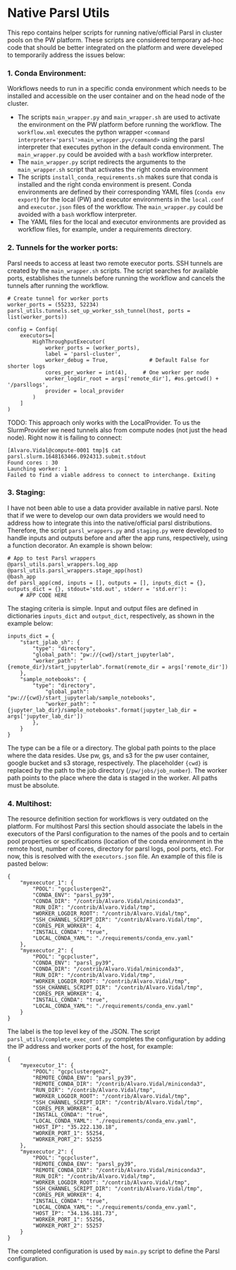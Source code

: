# Native Parsl Utils
This repo contains helper scripts for running native/official Parsl in cluster pools on the PW platform. These scripts are considered temporary ad-hoc code that should be better integrated on the platform and were develeped to temporarily address the issues below:

### 1. Conda Environment:
Workflows needs to run in a specific conda environment which needs to be installed and accessible on the user container and on the head node of the cluster.
- The scripts `main_wrapper.py` and `main_wrapper.sh` are used to activate the environment on the PW platform before running the workflow. The `workflow.xml` executes the python wrapper `<command interpreter='parsl'>main_wrapper.py</command>` using the parsl interpreter that executes python in the default conda environment. The `main_wrapper.py` could be avoided with a `bash` workflow interpreter.
- The `main_wrapper.py` script redirects the arguments to the `main_wrapper.sh` script that activates the right conda environment
- The scripts `install_conda_requirements.sh` makes sure that conda is installed and the right conda environment is present. Conda environments are defined by their corresponding YAML files (`conda env export`) for the local (PW) and executor environments in the `local.conf` and `executor.json` files of the workflow. The `main_wrapper.py` could be avoided with a `bash` workflow interpreter.
- The YAML files for the local and executor environments are provided as workflow files, for example, under a requirements directory.

### 2. Tunnels for the worker ports:
Parsl needs to access at least two remote executor ports. SSH tunnels are created by the `main_wrapper.sh` scripts. The script searches for available ports, establishes the tunnels before running the workflow and cancels the tunnels after running the workflow.

```
# Create tunnel for worker ports
worker_ports = (55233, 52234)
parsl_utils.tunnels.set_up_worker_ssh_tunnel(host, ports = list(worker_ports))
```

```
config = Config(
    executors=[
        HighThroughputExecutor(
            worker_ports = (worker_ports),
            label = 'parsl-cluster',
            worker_debug = True,             # Default False for shorter logs
            cores_per_worker = int(4),     # One worker per node
            worker_logdir_root = args['remote_dir'], #os.getcwd() + '/parsllogs',
            provider = local_provider
        )
    ]
)
```

TODO: This approach only works with the LocalProvider. To us the SlurmProvider we need tunnels also from compute nodes (not just the head node). Right now it is failing to connect:
```
[Alvaro.Vidal@compute-0001 tmp]$ cat parsl.slurm.1648163466.0924313.submit.stdout
Found cores : 30
Launching worker: 1
Failed to find a viable address to connect to interchange. Exiting
```

### 3. Staging:
I have not been able to use a data provider available in native parsl. Note that if we were to develop our own data providers we would need to address how to integrate this into the native/official parsl distributions. Therefore, the script `parsl_wrappers.py` and `staging.py` were developed to handle inputs and outputs before and after the app runs, respectively, using a function decorator. An example is shown below:

```
# App to test Parsl wrappers
@parsl_utils.parsl_wrappers.log_app
@parsl_utils.parsl_wrappers.stage_app(host)
@bash_app
def parsl_app(cmd, inputs = [], outputs = [], inputs_dict = {}, outputs_dict = {}, stdout='std.out', stderr = 'std.err'):
    # APP CODE HERE
```


The staging criteria is simple. Input and output files are defined in dictionaries `inputs_dict` and `output_dict`, respectively, as shown in the example below:

```
inputs_dict = {
    "start_jplab_sh": {
        "type": "directory",
        "global_path": "pw://{cwd}/start_jupyterlab",
        "worker_path": "{remote_dir}/start_jupyterlab".format(remote_dir = args['remote_dir'])
    },
    "sample_notebooks": {
        "type": "directory",
            "global_path": "pw://{cwd}/start_jupyterlab/sample_notebooks",
            "worker_path": "{jupyter_lab_dir}/sample_notebooks".format(jupyter_lab_dir = args['jupyter_lab_dir'])
        },
    }
}
```

The type can be a file or a directory. The global path points to the place where the data resides. Use pw, gs, and s3 for the pw user container, google bucket and s3 storage, respectively. The placeholder `{cwd}` is replaced by the path to the job directory (`/pw/jobs/job_number`). The worker path points to the place where the data is staged in the worker. All paths must be absolute.


### 4. Multihost:
The resource definition section for workflows is very outdated on the platform. For multihost Parsl this section should associate the labels in the executors of the Parsl configuration to the names of the pools and to certain pool properties or specifications (location of the conda environment in the remote host, number of cores, directory for parsl logs, pool ports, etc). For now, this is resolved with the `executors.json` file. An example of this file is pasted below:

```
{
    "myexecutor_1": {
        "POOL": "gcpclustergen2",
        "CONDA_ENV": "parsl_py39",
        "CONDA_DIR": "/contrib/Alvaro.Vidal/miniconda3",
        "RUN_DIR": "/contrib/Alvaro.Vidal/tmp",
        "WORKER_LOGDIR_ROOT": "/contrib/Alvaro.Vidal/tmp",
        "SSH_CHANNEL_SCRIPT_DIR": "/contrib/Alvaro.Vidal/tmp",
        "CORES_PER_WORKER": 4,
        "INSTALL_CONDA": "true",
        "LOCAL_CONDA_YAML": "./requirements/conda_env.yaml"
    },
    "myexecutor_2": {
        "POOL": "gcpcluster",
        "CONDA_ENV": "parsl_py39",
        "CONDA_DIR": "/contrib/Alvaro.Vidal/miniconda3",
        "RUN_DIR": "/contrib/Alvaro.Vidal/tmp",
        "WORKER_LOGDIR_ROOT": "/contrib/Alvaro.Vidal/tmp",
        "SSH_CHANNEL_SCRIPT_DIR": "/contrib/Alvaro.Vidal/tmp",
        "CORES_PER_WORKER": 4,
        "INSTALL_CONDA": "true",
        "LOCAL_CONDA_YAML": "./requirements/conda_env.yaml"
    }
}
```

The label is the top level key of the JSON. The script `parsl_utils/complete_exec_conf.py` completes the configuration by adding the IP address and worker ports of the host, for example:

```
{
    "myexecutor_1": {
        "POOL": "gcpclustergen2",
        "REMOTE_CONDA_ENV": "parsl_py39",
        "REMOTE_CONDA_DIR": "/contrib/Alvaro.Vidal/miniconda3",
        "RUN_DIR": "/contrib/Alvaro.Vidal/tmp",
        "WORKER_LOGDIR_ROOT": "/contrib/Alvaro.Vidal/tmp",
        "SSH_CHANNEL_SCRIPT_DIR": "/contrib/Alvaro.Vidal/tmp",
        "CORES_PER_WORKER": 4,
        "INSTALL_CONDA": "true",
        "LOCAL_CONDA_YAML": "./requirements/conda_env.yaml",
        "HOST_IP": "35.222.130.18",
        "WORKER_PORT_1": 55254,
        "WORKER_PORT_2": 55255
    },
    "myexecutor_2": {
        "POOL": "gcpcluster",
        "REMOTE_CONDA_ENV": "parsl_py39",
        "REMOTE_CONDA_DIR": "/contrib/Alvaro.Vidal/miniconda3",
        "RUN_DIR": "/contrib/Alvaro.Vidal/tmp",
        "WORKER_LOGDIR_ROOT": "/contrib/Alvaro.Vidal/tmp",
        "SSH_CHANNEL_SCRIPT_DIR": "/contrib/Alvaro.Vidal/tmp",
        "CORES_PER_WORKER": 4,
        "INSTALL_CONDA": "true",
        "LOCAL_CONDA_YAML": "./requirements/conda_env.yaml",
        "HOST_IP": "34.136.181.73",
        "WORKER_PORT_1": 55256,
        "WORKER_PORT_2": 55257
    }
}
```

The completed configuration is used by `main.py` script to define the Parsl configuration.


